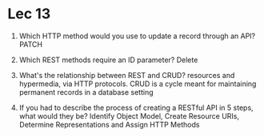 # Lec 13

1.  Which HTTP method would you use to update a record through an API? PATCH
1.  Which REST methods require an ID parameter? Delete

1.  What's the relationship between REST and CRUD? resources and hypermedia, via HTTP protocols. CRUD is a cycle meant for maintaining permanent records in a database setting
1.  If you had to describe the process of creating a RESTful API in 5 steps, what would they be? Identify Object Model, Create Resource URIs, Determine Representations and Assign HTTP Methods
